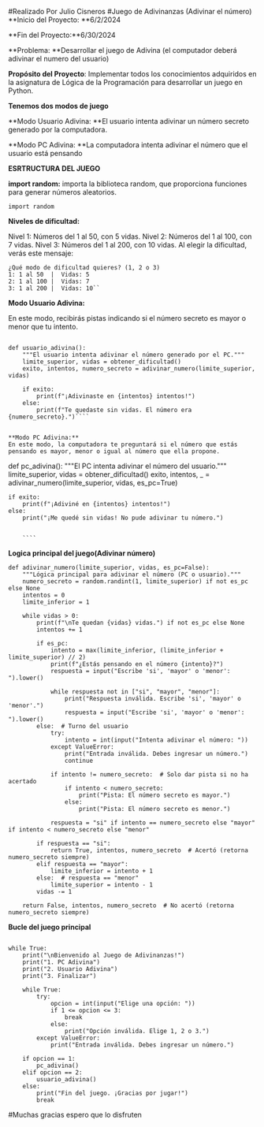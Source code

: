 #Realizado Por Julio Cisneros 
#Juego de Adivinanzas (Adivinar el número)
**Inicio del Proyecto: **6/2/2024

**Fin del Proyecto:**6/30/2024

**Problema: **Desarrollar el juego de Adivina  (el computador deberá adivinar el numero del usuario)

**Propósito del Proyecto**: Implementar todos los conocimientos adquiridos en la asignatura de Lógica de la Programación para desarrollar un juego en Python.

**Tenemos dos modos de juego**

**Modo Usuario Adivina: **El usuario intenta adivinar un número secreto generado por la computadora.

**Modo PC Adivina: **La computadora intenta adivinar el número que el usuario está pensando



**ESRTRUCTURA DEL JUEGO**

**import random:** importa la biblioteca random, que proporciona funciones para generar números aleatorios.
````
import random
````




**Niveles de dificultad:**

Nivel 1: Números del 1 al 50, con 5 vidas.
Nivel 2: Números del 1 al 100, con 7 vidas.
Nivel 3: Números del 1 al 200, con 10 vidas.
Al elegir la dificultad, verás este mensaje:
````
¿Qué modo de dificultad quieres? (1, 2 o 3)
1: 1 al 50  |  Vidas: 5
2: 1 al 100 |  Vidas: 7
3: 1 al 200 |  Vidas: 10``
````
**Modo Usuario Adivina:**

En este modo, recibirás pistas indicando si el número secreto es mayor o menor que tu intento.
````

def usuario_adivina():
    """El usuario intenta adivinar el número generado por el PC."""
    limite_superior, vidas = obtener_dificultad()
    exito, intentos, numero_secreto = adivinar_numero(limite_superior, vidas)

    if exito:
        print(f"¡Adivinaste en {intentos} intentos!")
    else:
        print(f"Te quedaste sin vidas. El número era {numero_secreto}.")````


**Modo PC Adivina:**
En este modo, la computadora te preguntará si el número que estás pensando es mayor, menor o igual al número que ella propone.
````
def pc_adivina():
    """El PC intenta adivinar el número del usuario."""
    limite_superior, vidas = obtener_dificultad()
    exito, intentos, _ = adivinar_numero(limite_superior, vidas, es_pc=True)  

    if exito:
        print(f"¡Adiviné en {intentos} intentos!")
    else:
        print("¡Me quedé sin vidas! No pude adivinar tu número.") 
		
		
		````
**Logica principal del juego(Adivinar número)**
````
def adivinar_numero(limite_superior, vidas, es_pc=False):
    """Lógica principal para adivinar el número (PC o usuario)."""
    numero_secreto = random.randint(1, limite_superior) if not es_pc else None
    intentos = 0
    limite_inferior = 1

    while vidas > 0:
        print(f"\nTe quedan {vidas} vidas.") if not es_pc else None
        intentos += 1

        if es_pc:
            intento = max(limite_inferior, (limite_inferior + limite_superior) // 2)
            print(f"¿Estás pensando en el número {intento}?")
            respuesta = input("Escribe 'si', 'mayor' o 'menor': ").lower()

            while respuesta not in ["si", "mayor", "menor"]:
                print("Respuesta inválida. Escribe 'si', 'mayor' o 'menor'.")
                respuesta = input("Escribe 'si', 'mayor' o 'menor': ").lower()
        else:  # Turno del usuario
            try:
                intento = int(input("Intenta adivinar el número: "))
            except ValueError:
                print("Entrada inválida. Debes ingresar un número.")
                continue

            if intento != numero_secreto:  # Solo dar pista si no ha acertado
                if intento < numero_secreto:
                    print("Pista: El número secreto es mayor.")
                else:
                    print("Pista: El número secreto es menor.")

            respuesta = "si" if intento == numero_secreto else "mayor" if intento < numero_secreto else "menor"

        if respuesta == "si":
            return True, intentos, numero_secreto  # Acertó (retorna numero_secreto siempre)
        elif respuesta == "mayor":
            limite_inferior = intento + 1
        else:  # respuesta == "menor"
            limite_superior = intento - 1
        vidas -= 1

    return False, intentos, numero_secreto  # No acertó (retorna numero_secreto siempre)

````
**Bucle del juego principal**
````

while True:
    print("\nBienvenido al Juego de Adivinanzas!")
    print("1. PC Adivina")
    print("2. Usuario Adivina")
    print("3. Finalizar")

    while True:
        try:
            opcion = int(input("Elige una opción: "))
            if 1 <= opcion <= 3:
                break
            else:
                print("Opción inválida. Elige 1, 2 o 3.")
        except ValueError:
            print("Entrada inválida. Debes ingresar un número.")

    if opcion == 1:
        pc_adivina()
    elif opcion == 2:
        usuario_adivina()
    else:
        print("Fin del juego. ¡Gracias por jugar!")
        break
````

#Muchas gracias espero que lo disfruten

